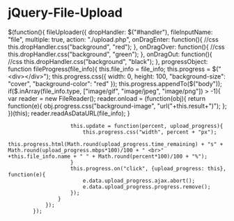 # jQuery-File-Upload

$(function(){
				fileUploader({
					dropHandler: $("#handler"),
					fileInputName: "file",
					multiple: true,
					action: "./upload.php",
					onDragEnter: function(){
						//css
						this.dropHandler.css("background", "red");
					},
					onDragOver: function(){
						//css
						this.dropHandler.css("background", "green");
					},
					onDragOut: function(){
						//css
						this.dropHandler.css("background", "black");
					},
					progressObject: function fileProgress(file_info){
						this.file_info = file_info;
						this.progress = $("<div></div>");
						this.progress.css({
							width: 0,
							height: 100,
							"background-size": "cover",
							"background-color": "red"
						});
						this.progress.appendTo($("body"));
						if($.inArray(file_info.type, ["image/gif", "image/jpeg", "image/png"]) > -1){
							var reader = new FileReader();
							reader.onload = (function(obj){
								return function(e){
									obj.progress.css("background-image", "url("+this.result+")");
								};
							})(this);
							reader.readAsDataURL(file_info);
						}
						
						this.update = function(percent, upload_progress){
							this.progress.css("width", percent + "px");
							this.progress.html(Math.round(upload_progress.time_remaining) + "s" + Math.round(upload_progress.mbps*100)/100 + " <br>" +this.file_info.name + " " + Math.round(percent*100)/100 + "%");
						}
						this.progress.on("click", {upload_progress: this}, function(e){
							e.data.upload_progress.ajax.abort();
							e.data.upload_progress.progress.remove();
						});
					}
				});
			});
